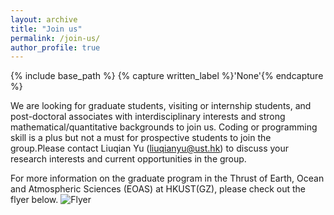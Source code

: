 ```yaml
---
layout: archive
title: "Join us"
permalink: /join-us/
author_profile: true
---
```



{% include base_path %}
{% capture written_label %}'None'{% endcapture %}

We are looking for graduate students, visiting or internship students, and post-doctoral associates with interdisciplinary interests and strong mathematical/quantitative backgrounds to join us. Coding or programming skill is a plus but not a must for prospective students to join the group.Please contact Liuqian Yu (<liuqianyu@ust.hk>) to discuss your research interests and current opportunities in the group.   

For more information on the graduate program in the Thrust of Earth, Ocean and Atmospheric Sciences (EOAS) at HKUST(GZ), please check out the flyer below.
![Flyer](https://yuliuqian.github.io/images/HKUST_GZ_EOAS_PhDMphil_flyer.jpg)